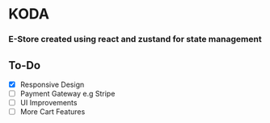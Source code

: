 # KODA

### E-Store created using react and zustand for state management

## To-Do

- [x] Responsive Design
- [ ] Payment Gateway e.g Stripe
- [ ] UI Improvements
- [ ] More Cart Features
